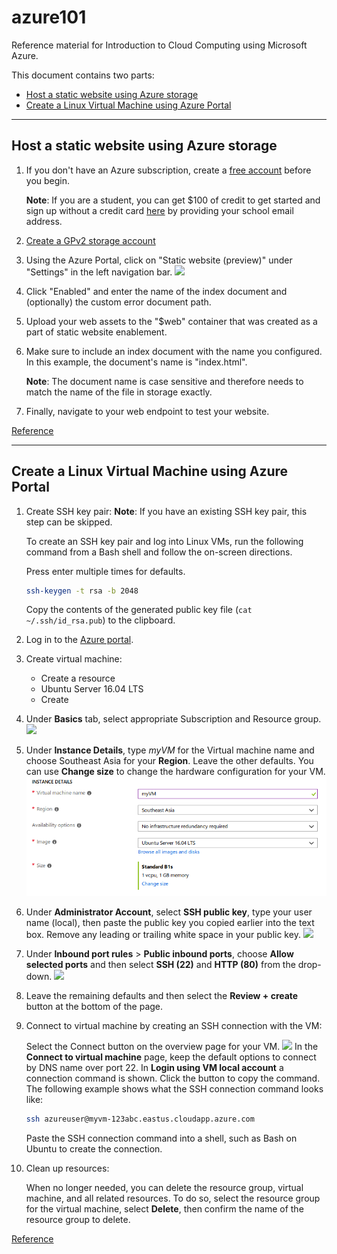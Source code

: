 # azure101
Reference material for Introduction to Cloud Computing using Microsoft Azure.

This document contains two parts:
- [Host a static website using Azure storage](#host-a-static-website-using-azure-storage)
- [Create a Linux Virtual Machine using Azure Portal](#create-a-linux-virtual-machine-using-azure-portal)

---

## Host a static website using Azure storage
1. If you don't have an Azure subscription, create a [free account](https://azure.microsoft.com/en-us/free/) before you begin.  

    **Note**: If you are a student, you can get $100 of credit to get started and sign up without a credit card [here](https://azure.microsoft.com/en-us/free/students/) by providing your school email address.

2.  [Create a GPv2 storage account](https://docs.microsoft.com/en-us/azure/storage/common/storage-quickstart-create-account?tabs=portal)

3. Using the Azure Portal, click on "Static website (preview)" under "Settings" in the left navigation bar.
![](https://docs.microsoft.com/en-us/azure/storage/blobs/media/storage-blob-static-website/storage-blob-static-website-portal-config.png)

4. Click "Enabled" and enter the name of the index document and (optionally) the custom error document path.

5. Upload your web assets to the "$web" container that was created as a part of static website enablement.

6. Make sure to include an index document with the name you configured. In this example, the document's name is "index.html".

    **Note**: The document name is case sensitive and therefore needs to match the name of the file in storage exactly.

7. Finally, navigate to your web endpoint to test your website.

[Reference](https://docs.microsoft.com/en-us/azure/storage/blobs/storage-blob-static-website)

---

## Create a Linux Virtual Machine using Azure Portal

1. Create SSH key pair:
**Note**: If you have an existing SSH key pair, this step can be skipped.

    To create an SSH key pair and log into Linux VMs, run the following command from a Bash shell and follow the on-screen directions.

    Press enter multiple times for defaults.

    ```sh
    ssh-keygen -t rsa -b 2048
    ```
    Copy the contents of the generated public key file (`cat ~/.ssh/id_rsa.pub`) to the clipboard.

2. Log in to the [Azure portal](http://portal.azure.com).

3. Create virtual machine:
    - Create a resource
    - Ubuntu Server 16.04 LTS
    - Create

4. Under **Basics** tab, select appropriate Subscription and Resource group.
![](https://docs.microsoft.com/en-us/azure/virtual-machines/linux/media/quick-create-portal/project-details.png)

5. Under **Instance Details**, type *myVM* for the Virtual machine name and choose Southeast Asia for your **Region**. Leave the other defaults. 
You can use **Change size** to change the hardware configuration for your VM.
![](./media/instance_details.png)

6. Under **Administrator Account**, select **SSH public key**, type your user name (local), then paste the public key you copied earlier into the text box. Remove any leading or trailing white space in your public key.
![](https://docs.microsoft.com/en-us/azure/virtual-machines/linux/media/quick-create-portal/administrator-account.png)

7. Under **Inbound port rules** > **Public inbound ports**, choose **Allow selected ports** and then select **SSH (22)** and **HTTP (80)** from the drop-down.
![](https://docs.microsoft.com/en-us/azure/virtual-machines/linux/media/quick-create-portal/inbound-port-rules.png)

8. Leave the remaining defaults and then select the **Review + create** button at the bottom of the page.

9. Connect to virtual machine by creating an SSH connection with the VM:

    Select the Connect button on the overview page for your VM. 
    ![](https://docs.microsoft.com/en-us/azure/virtual-machines/linux/media/quick-create-portal/portal-quick-start-9.png)
    In the **Connect to virtual machine** page, keep the default options to connect by DNS name over port 22. In **Login using VM local account** a connection command is shown. Click the button to copy the command. The following example shows what the SSH connection command looks like:
    ```sh
    ssh azureuser@myvm-123abc.eastus.cloudapp.azure.com

    ```
    Paste the SSH connection command into a shell, such as Bash on Ubuntu to create the connection. 

10. Clean up resources:

    When no longer needed, you can delete the resource group, virtual machine, and all related resources. To do so, select the resource group for the virtual machine, select **Delete**, then confirm the name of the resource group to delete.

[Reference](https://docs.microsoft.com/en-us/azure/virtual-machines/linux/quick-create-portal)